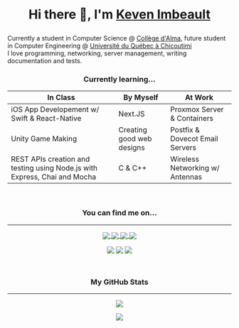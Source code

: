 # <p align="center"> Hi there 👋, I'm <a href="https://kevenimbeault.com" target="_blank">Keven Imbeault</a></p>

Currently a student in Computer Science @ [Collège d'Alma](https://www.collegealma.ca/), future student in Computer Engineering @ [Université du Québec à Chicoutimi](https://www.uqac.ca/)  
I love programming, networking, server management, writing documentation and tests.  

### <p align="center">Currently learning...</p>   

  |  In Class |  By Myself | At Work |
  |---|---|---|
  | iOS App Developement w/ Swift & React-Native  | Next.JS  | Proxmox Server & Containers |
  | Unity Game Making  | Creating good web designs  | Postfix & Dovecot Email Servers |
  | REST APIs creation and testing using Node.js with Express, Chai and Mocha  | C & C++  | Wireless Networking w/ Antennas |

<br/>

### <p align="center">You can find me on...</p>  

---

<!-- Socials -->
<p align="center">
  <a href="https://twitter.com/KevenImbeault" target="_blank"> 
    <img align="center" src="https://img.shields.io/badge/Twitter-1DA1F2?style=for-the-badge&logo=twitter&logoColor=white"> 
  </a>
  <a href="https://www.linkedin.com/in/kevenimbeault/" target="_blank"> 
    <img align="center" src="https://img.shields.io/badge/LinkedIn-0077B5?style=for-the-badge&logo=linkedin&logoColor=white">  
  </a>
  <a href="emailto:imbeault.keven@gmail.com" target="_blank"> 
    <img align="center" src="https://img.shields.io/badge/Gmail-D14836?style=for-the-badge&logo=gmail&logoColor=white">  
  </a>
  <a href="https://kevenimbeault.com/" target="_blank"> 
    <img align="center" src="https://img.shields.io/badge/website-000000?style=for-the-badge&logo=About.me&logoColor=white"> 
  </a>
</p>  

<!-- TODO : Add links to each image !-->
<!-- Coding challenges -->
<p align="center">
  <img align="center" src="https://img.shields.io/badge/-Hackerrank-2EC866?style=for-the-badge&logo=HackerRank&logoColor=white">  
  <img align="center" src="https://img.shields.io/badge/Codewars-B1361E?style=for-the-badge&logo=Codewars&logoColor=white">  
  <img align="center" src="https://img.shields.io/badge/-LeetCode-FFA116?style=for-the-badge&logo=LeetCode&logoColor=black">  
</p>
   
<br/>

### <p align="center">My GitHub Stats</p>  
---
<p align="center">
  <img align="center" src="https://github-readme-stats.vercel.app/api?username=KevenImbeault&show_icons=true&hide_border=true&&count_private=true&include_all_commits=true&theme=react" />
</p>
<p align="center">
  <img align="center" src="https://github-readme-stats.vercel.app/api/top-langs/?username=KevenImbeault&langs_count=10&count_privat&layout=compact&theme=react" />
</p>

  

